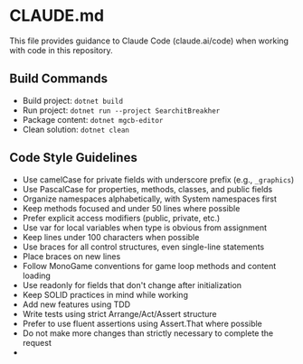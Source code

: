 # CLAUDE.md

This file provides guidance to Claude Code (claude.ai/code) when working with code in this repository.

## Build Commands
- Build project: `dotnet build`
- Run project: `dotnet run --project SearchitBreakher`
- Package content: `dotnet mgcb-editor`
- Clean solution: `dotnet clean`

## Code Style Guidelines
- Use camelCase for private fields with underscore prefix (e.g., `_graphics`)
- Use PascalCase for properties, methods, classes, and public fields
- Organize namespaces alphabetically, with System namespaces first
- Keep methods focused and under 50 lines where possible
- Prefer explicit access modifiers (public, private, etc.)
- Use var for local variables when type is obvious from assignment
- Keep lines under 100 characters when possible
- Use braces for all control structures, even single-line statements
- Place braces on new lines
- Follow MonoGame conventions for game loop methods and content loading
- Use readonly for fields that don't change after initialization
- Keep SOLID practices in mind while working
- Add new features using TDD
- Write tests using strict Arrange/Act/Assert structure
- Prefer to use fluent assertions using Assert.That where possible
- Do not make more changes than strictly necessary to complete the request
- 